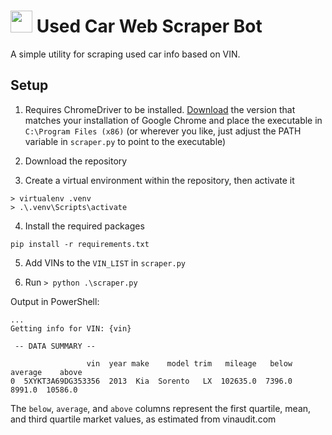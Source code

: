 # <img height="35px" src="https://ghcdn.rawgit.org/bluginbuhl/svg-icons/main/svg/car.svg"></img> Used Car Web Scraper Bot

A simple utility for scraping used car info based on VIN.

## Setup

1. Requires ChromeDriver to be installed. [Download](https://sites.google.com/a/chromium.org/chromedriver/downloads) the version that matches your installation of Google Chrome and place the executable in `C:\Program Files (x86)` (or wherever you like, just adjust the PATH variable in `scraper.py` to point to the executable)

2. Download the repository

3. Create a virtual environment within the repository, then activate it

```
> virtualenv .venv
> .\.venv\Scripts\activate
```

4. Install the required packages

```
pip install -r requirements.txt
```

5. Add VINs to the `VIN_LIST` in `scraper.py`

6. Run `> python .\scraper.py`

Output in PowerShell:

```
...
Getting info for VIN: {vin}

 -- DATA SUMMARY --

                 vin  year make    model trim   mileage   below  average    above
0  5XYKT3A69DG353356  2013  Kia  Sorento   LX  102635.0  7396.0   8991.0  10586.0
```

The `below`, `average`, and `above` columns represent the first quartile, mean, and third quartile market values, as estimated from vinaudit.com